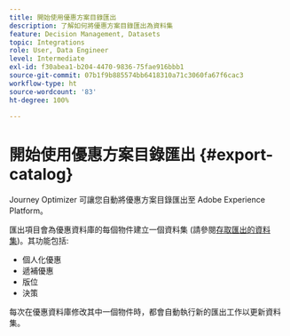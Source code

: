```yaml
---
title: 開始使用優惠方案目錄匯出
description: 了解如何將優惠方案目錄匯出為資料集
feature: Decision Management, Datasets
topic: Integrations
role: User, Data Engineer
level: Intermediate
exl-id: f30abea1-b204-4470-9836-75fae916bbb1
source-git-commit: 07b1f9b885574bb6418310a71c3060fa67f6cac3
workflow-type: ht
source-wordcount: '83'
ht-degree: 100%

---
```


# 開始使用優惠方案目錄匯出 {#export-catalog}

Journey Optimizer 可讓您自動將優惠方案目錄匯出至 Adobe Experience Platform。

匯出項目會為優惠資料庫的每個物件建立一個資料集 (請參閱[存取匯出的資料集](../export-catalog/access-dataset.md))。其功能包括:

* 個人化優惠
* 遞補優惠
* 版位
* 決策

每次在優惠資料庫修改其中一個物件時，都會自動執行新的匯出工作以更新資料集。

<!--
>[!NOTE]
>
>This feature is not enabled by default. If you want to use it, reach out to your Adobe contact to have it activated for your catalog. Once it is enabled, export jobs will be automated and will require no action from your side.
-->
